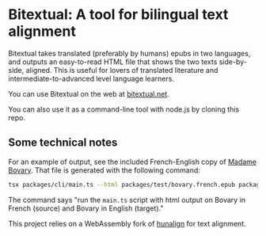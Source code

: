 # Bitextual: A tool for bilingual text alignment

Bitextual takes translated (preferably by humans) epubs in two languages, and
outputs an easy-to-read HTML file that shows the two texts side-by-side,
aligned. This is useful for lovers of translated literature and
intermediate-to-advanced level language learners.

You can use Bitextual on the web at [bitextual.net](https://bitextual.net).

You can also use it as a command-line tool with node.js by
cloning this repo.

## Some technical notes

For an example of output, see the included French-English copy of
[Madame Bovary](https://bitextual.net/bovary.aligned/).
That file is generated with the following command:

```sh
tsx packages/cli/main.ts --html packages/test/bovary.french.epub packages/test/bovary.english.epub > packages/web/dist/bovary.aligned/index.html"
```

The command says "run the `main.ts` script with html output on Bovary in French (source) and Bovary in English (target)."

This project relies on a WebAssembly fork of
[hunalign](https://github.com/wydengyre/hunalign) for text alignment.
